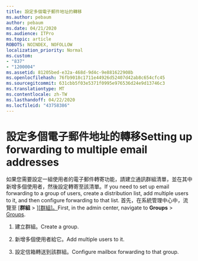 ```yaml
---
title: 設定多個電子郵件地址的轉移
ms.author: pebaum
author: pebaum
ms.date: 04/21/2020
ms.audience: ITPro
ms.topic: article
ROBOTS: NOINDEX, NOFOLLOW
localization_priority: Normal
ms.custom:
- "837"
- "1200004"
ms.assetid: 81205bed-e32a-468d-9d4c-9e881622908b
ms.openlocfilehash: 76fb9018c1711e44926d52407d42ab8c654cfc45
ms.sourcegitcommit: 631cbb5f03e5371f0995e976536d24e9d13746c3
ms.translationtype: MT
ms.contentlocale: zh-TW
ms.lasthandoff: 04/22/2020
ms.locfileid: "43758386"
---
```

# <a name="setting-up-forwarding-to-multiple-email-addresses"></a><span data-ttu-id="ef364-102">設定多個電子郵件地址的轉移</span><span class="sxs-lookup"><span data-stu-id="ef364-102">Setting up forwarding to multiple email addresses</span></span>

<span data-ttu-id="ef364-103">如果您需要設定一組使用者的電子郵件轉寄功能，請建立通訊群組清單，並在其中新增多個使用者，然後設定轉寄至該清單。</span><span class="sxs-lookup"><span data-stu-id="ef364-103">If you need to set up email forwarding to a group of users, create a distribution list, add multiple users to it, and then configure forwarding to that list.</span></span> <span data-ttu-id="ef364-104">首先，在系統管理中心中，流覽至 [**群組** > ][[群組]。](https://portal.office.com/adminportal/home#/groups)</span><span class="sxs-lookup"><span data-stu-id="ef364-104">First, in the admin center, navigate to **Groups** > [Groups](https://portal.office.com/adminportal/home#/groups).</span></span>
  
1. <span data-ttu-id="ef364-105">建立群組。</span><span class="sxs-lookup"><span data-stu-id="ef364-105">Create a group.</span></span>

2. <span data-ttu-id="ef364-106">新增多個使用者給它。</span><span class="sxs-lookup"><span data-stu-id="ef364-106">Add multiple users to it.</span></span>

3. <span data-ttu-id="ef364-107">設定信箱轉送到該群組。</span><span class="sxs-lookup"><span data-stu-id="ef364-107">Configure mailbox forwarding to that group.</span></span>
